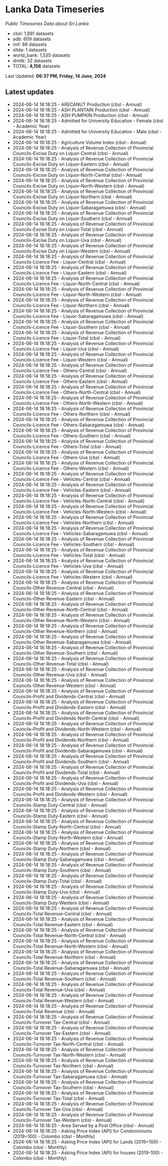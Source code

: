 # Lanka Data Timeseries
*Public Timeseries Data about Sri Lanka*

* cbsl: 1,891 datasets
* adb: 609 datasets
* imf: 88 datasets
* sltda: 1 datasets
* world_bank: 1,535 datasets
* dmtlk: 32 datasets
* TOTAL: **4,156** datasets

Last Updated: **06:37 PM, Friday, 14 June, 2024**

## Latest updates

* 2024-06-14 18:18:25 - ARECANUT Production (cbsl - Annual)
* 2024-06-14 18:18:25 - ASH PLANTAIN Production (cbsl - Annual)
* 2024-06-14 18:18:25 - ASH PUMPKIN Production (cbsl - Annual)
* 2024-06-14 18:18:25 - Admitted for University Education - Female (cbsl - Academic Year)
* 2024-06-14 18:18:25 - Admitted for University Education - Male (cbsl - Academic Year)
* 2024-06-14 18:18:25 - Agriculture Volume Index (cbsl - Annual)
* 2024-06-14 18:18:25 - Analysis of Revenue Collection of Provincial Councils-Excise Duty on Liquor-Central (cbsl - Annual)
* 2024-06-14 18:18:25 - Analysis of Revenue Collection of Provincial Councils-Excise Duty on Liquor-Eastern (cbsl - Annual)
* 2024-06-14 18:18:25 - Analysis of Revenue Collection of Provincial Councils-Excise Duty on Liquor-North-Central (cbsl - Annual)
* 2024-06-14 18:18:25 - Analysis of Revenue Collection of Provincial Councils-Excise Duty on Liquor-North-Western (cbsl - Annual)
* 2024-06-14 18:18:25 - Analysis of Revenue Collection of Provincial Councils-Excise Duty on Liquor-Northern (cbsl - Annual)
* 2024-06-14 18:18:25 - Analysis of Revenue Collection of Provincial Councils-Excise Duty on Liquor-Sabaragamuwa (cbsl - Annual)
* 2024-06-14 18:18:25 - Analysis of Revenue Collection of Provincial Councils-Excise Duty on Liquor-Southern (cbsl - Annual)
* 2024-06-14 18:18:25 - Analysis of Revenue Collection of Provincial Councils-Excise Duty on Liquor-Total (cbsl - Annual)
* 2024-06-14 18:18:25 - Analysis of Revenue Collection of Provincial Councils-Excise Duty on Liquor-Uva (cbsl - Annual)
* 2024-06-14 18:18:25 - Analysis of Revenue Collection of Provincial Councils-Excise Duty on Liquor-Western (cbsl - Annual)
* 2024-06-14 18:18:25 - Analysis of Revenue Collection of Provincial Councils-Licence Fee - Liquor-Central (cbsl - Annual)
* 2024-06-14 18:18:25 - Analysis of Revenue Collection of Provincial Councils-Licence Fee - Liquor-Eastern (cbsl - Annual)
* 2024-06-14 18:18:25 - Analysis of Revenue Collection of Provincial Councils-Licence Fee - Liquor-North-Central (cbsl - Annual)
* 2024-06-14 18:18:25 - Analysis of Revenue Collection of Provincial Councils-Licence Fee - Liquor-North-Western (cbsl - Annual)
* 2024-06-14 18:18:25 - Analysis of Revenue Collection of Provincial Councils-Licence Fee - Liquor-Northern (cbsl - Annual)
* 2024-06-14 18:18:25 - Analysis of Revenue Collection of Provincial Councils-Licence Fee - Liquor-Sabaragamuwa (cbsl - Annual)
* 2024-06-14 18:18:25 - Analysis of Revenue Collection of Provincial Councils-Licence Fee - Liquor-Southern (cbsl - Annual)
* 2024-06-14 18:18:25 - Analysis of Revenue Collection of Provincial Councils-Licence Fee - Liquor-Total (cbsl - Annual)
* 2024-06-14 18:18:25 - Analysis of Revenue Collection of Provincial Councils-Licence Fee - Liquor-Uva (cbsl - Annual)
* 2024-06-14 18:18:25 - Analysis of Revenue Collection of Provincial Councils-Licence Fee - Liquor-Western (cbsl - Annual)
* 2024-06-14 18:18:25 - Analysis of Revenue Collection of Provincial Councils-Licence Fee - Others-Central (cbsl - Annual)
* 2024-06-14 18:18:25 - Analysis of Revenue Collection of Provincial Councils-Licence Fee - Others-Eastern (cbsl - Annual)
* 2024-06-14 18:18:25 - Analysis of Revenue Collection of Provincial Councils-Licence Fee - Others-North-Central (cbsl - Annual)
* 2024-06-14 18:18:25 - Analysis of Revenue Collection of Provincial Councils-Licence Fee - Others-North-Western (cbsl - Annual)
* 2024-06-14 18:18:25 - Analysis of Revenue Collection of Provincial Councils-Licence Fee - Others-Northern (cbsl - Annual)
* 2024-06-14 18:18:25 - Analysis of Revenue Collection of Provincial Councils-Licence Fee - Others-Sabaragamuwa (cbsl - Annual)
* 2024-06-14 18:18:25 - Analysis of Revenue Collection of Provincial Councils-Licence Fee - Others-Southern (cbsl - Annual)
* 2024-06-14 18:18:25 - Analysis of Revenue Collection of Provincial Councils-Licence Fee - Others-Total (cbsl - Annual)
* 2024-06-14 18:18:25 - Analysis of Revenue Collection of Provincial Councils-Licence Fee - Others-Uva (cbsl - Annual)
* 2024-06-14 18:18:25 - Analysis of Revenue Collection of Provincial Councils-Licence Fee - Others-Western (cbsl - Annual)
* 2024-06-14 18:18:25 - Analysis of Revenue Collection of Provincial Councils-Licence Fee - Vehicles-Central (cbsl - Annual)
* 2024-06-14 18:18:25 - Analysis of Revenue Collection of Provincial Councils-Licence Fee - Vehicles-Eastern (cbsl - Annual)
* 2024-06-14 18:18:25 - Analysis of Revenue Collection of Provincial Councils-Licence Fee - Vehicles-North-Central (cbsl - Annual)
* 2024-06-14 18:18:25 - Analysis of Revenue Collection of Provincial Councils-Licence Fee - Vehicles-North-Western (cbsl - Annual)
* 2024-06-14 18:18:25 - Analysis of Revenue Collection of Provincial Councils-Licence Fee - Vehicles-Northern (cbsl - Annual)
* 2024-06-14 18:18:25 - Analysis of Revenue Collection of Provincial Councils-Licence Fee - Vehicles-Sabaragamuwa (cbsl - Annual)
* 2024-06-14 18:18:25 - Analysis of Revenue Collection of Provincial Councils-Licence Fee - Vehicles-Southern (cbsl - Annual)
* 2024-06-14 18:18:25 - Analysis of Revenue Collection of Provincial Councils-Licence Fee - Vehicles-Total (cbsl - Annual)
* 2024-06-14 18:18:25 - Analysis of Revenue Collection of Provincial Councils-Licence Fee - Vehicles-Uva (cbsl - Annual)
* 2024-06-14 18:18:25 - Analysis of Revenue Collection of Provincial Councils-Licence Fee - Vehicles-Western (cbsl - Annual)
* 2024-06-14 18:18:25 - Analysis of Revenue Collection of Provincial Councils-Other Revenue-Central (cbsl - Annual)
* 2024-06-14 18:18:25 - Analysis of Revenue Collection of Provincial Councils-Other Revenue-Eastern (cbsl - Annual)
* 2024-06-14 18:18:25 - Analysis of Revenue Collection of Provincial Councils-Other Revenue-North-Central (cbsl - Annual)
* 2024-06-14 18:18:25 - Analysis of Revenue Collection of Provincial Councils-Other Revenue-North-Western (cbsl - Annual)
* 2024-06-14 18:18:25 - Analysis of Revenue Collection of Provincial Councils-Other Revenue-Northern (cbsl - Annual)
* 2024-06-14 18:18:25 - Analysis of Revenue Collection of Provincial Councils-Other Revenue-Sabaragamuwa (cbsl - Annual)
* 2024-06-14 18:18:25 - Analysis of Revenue Collection of Provincial Councils-Other Revenue-Southern (cbsl - Annual)
* 2024-06-14 18:18:25 - Analysis of Revenue Collection of Provincial Councils-Other Revenue-Total (cbsl - Annual)
* 2024-06-14 18:18:25 - Analysis of Revenue Collection of Provincial Councils-Other Revenue-Uva (cbsl - Annual)
* 2024-06-14 18:18:25 - Analysis of Revenue Collection of Provincial Councils-Other Revenue-Western (cbsl - Annual)
* 2024-06-14 18:18:25 - Analysis of Revenue Collection of Provincial Councils-Profit and Dividends-Central (cbsl - Annual)
* 2024-06-14 18:18:25 - Analysis of Revenue Collection of Provincial Councils-Profit and Dividends-Eastern (cbsl - Annual)
* 2024-06-14 18:18:25 - Analysis of Revenue Collection of Provincial Councils-Profit and Dividends-North-Central (cbsl - Annual)
* 2024-06-14 18:18:25 - Analysis of Revenue Collection of Provincial Councils-Profit and Dividends-North-Western (cbsl - Annual)
* 2024-06-14 18:18:25 - Analysis of Revenue Collection of Provincial Councils-Profit and Dividends-Northern (cbsl - Annual)
* 2024-06-14 18:18:25 - Analysis of Revenue Collection of Provincial Councils-Profit and Dividends-Sabaragamuwa (cbsl - Annual)
* 2024-06-14 18:18:25 - Analysis of Revenue Collection of Provincial Councils-Profit and Dividends-Southern (cbsl - Annual)
* 2024-06-14 18:18:25 - Analysis of Revenue Collection of Provincial Councils-Profit and Dividends-Total (cbsl - Annual)
* 2024-06-14 18:18:25 - Analysis of Revenue Collection of Provincial Councils-Profit and Dividends-Uva (cbsl - Annual)
* 2024-06-14 18:18:25 - Analysis of Revenue Collection of Provincial Councils-Profit and Dividends-Western (cbsl - Annual)
* 2024-06-14 18:18:25 - Analysis of Revenue Collection of Provincial Councils-Stamp Duty-Central (cbsl - Annual)
* 2024-06-14 18:18:25 - Analysis of Revenue Collection of Provincial Councils-Stamp Duty-Eastern (cbsl - Annual)
* 2024-06-14 18:18:25 - Analysis of Revenue Collection of Provincial Councils-Stamp Duty-North-Central (cbsl - Annual)
* 2024-06-14 18:18:25 - Analysis of Revenue Collection of Provincial Councils-Stamp Duty-North-Western (cbsl - Annual)
* 2024-06-14 18:18:25 - Analysis of Revenue Collection of Provincial Councils-Stamp Duty-Northern (cbsl - Annual)
* 2024-06-14 18:18:25 - Analysis of Revenue Collection of Provincial Councils-Stamp Duty-Sabaragamuwa (cbsl - Annual)
* 2024-06-14 18:18:25 - Analysis of Revenue Collection of Provincial Councils-Stamp Duty-Southern (cbsl - Annual)
* 2024-06-14 18:18:25 - Analysis of Revenue Collection of Provincial Councils-Stamp Duty-Total (cbsl - Annual)
* 2024-06-14 18:18:25 - Analysis of Revenue Collection of Provincial Councils-Stamp Duty-Uva (cbsl - Annual)
* 2024-06-14 18:18:25 - Analysis of Revenue Collection of Provincial Councils-Stamp Duty-Western (cbsl - Annual)
* 2024-06-14 18:18:25 - Analysis of Revenue Collection of Provincial Councils-Total Revenue-Central (cbsl - Annual)
* 2024-06-14 18:18:25 - Analysis of Revenue Collection of Provincial Councils-Total Revenue-Eastern (cbsl - Annual)
* 2024-06-14 18:18:25 - Analysis of Revenue Collection of Provincial Councils-Total Revenue-North-Central (cbsl - Annual)
* 2024-06-14 18:18:25 - Analysis of Revenue Collection of Provincial Councils-Total Revenue-North-Western (cbsl - Annual)
* 2024-06-14 18:18:25 - Analysis of Revenue Collection of Provincial Councils-Total Revenue-Northern (cbsl - Annual)
* 2024-06-14 18:18:25 - Analysis of Revenue Collection of Provincial Councils-Total Revenue-Sabaragamuwa (cbsl - Annual)
* 2024-06-14 18:18:25 - Analysis of Revenue Collection of Provincial Councils-Total Revenue-Southern (cbsl - Annual)
* 2024-06-14 18:18:25 - Analysis of Revenue Collection of Provincial Councils-Total Revenue-Uva (cbsl - Annual)
* 2024-06-14 18:18:25 - Analysis of Revenue Collection of Provincial Councils-Total Revenue-Western (cbsl - Annual)
* 2024-06-14 18:18:25 - Analysis of Revenue Collection of Provincial Councils-Total Revenue (cbsl - Annual)
* 2024-06-14 18:18:25 - Analysis of Revenue Collection of Provincial Councils-Turnover Tax-Central (cbsl - Annual)
* 2024-06-14 18:18:25 - Analysis of Revenue Collection of Provincial Councils-Turnover Tax-Eastern (cbsl - Annual)
* 2024-06-14 18:18:25 - Analysis of Revenue Collection of Provincial Councils-Turnover Tax-North-Central (cbsl - Annual)
* 2024-06-14 18:18:25 - Analysis of Revenue Collection of Provincial Councils-Turnover Tax-North-Western (cbsl - Annual)
* 2024-06-14 18:18:25 - Analysis of Revenue Collection of Provincial Councils-Turnover Tax-Northern (cbsl - Annual)
* 2024-06-14 18:18:25 - Analysis of Revenue Collection of Provincial Councils-Turnover Tax-Sabaragamuwa (cbsl - Annual)
* 2024-06-14 18:18:25 - Analysis of Revenue Collection of Provincial Councils-Turnover Tax-Southern (cbsl - Annual)
* 2024-06-14 18:18:25 - Analysis of Revenue Collection of Provincial Councils-Turnover Tax-Total (cbsl - Annual)
* 2024-06-14 18:18:25 - Analysis of Revenue Collection of Provincial Councils-Turnover Tax-Uva (cbsl - Annual)
* 2024-06-14 18:18:25 - Analysis of Revenue Collection of Provincial Councils-Turnover Tax-Western (cbsl - Annual)
* 2024-06-14 18:18:25 - Area Served by a Post Office (cbsl - Annual)
* 2024-06-14 18:18:25 - Asking Price Index (API) for Condominiums (2019=100) - Colombo (cbsl - Monthly)
* 2024-06-14 18:18:25 - Asking Price Index (API) for Lands (2019=100) - Colombo (cbsl - Monthly)
* 2024-06-14 18:18:25 - Asking Price Index (API) for houses (2019-100) - Colombo (cbsl - Monthly)